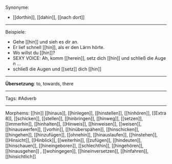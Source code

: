 Synonyme:

- [[dorthin]], [[dahin]], [[nach dort]]

---

Beispiele:

- Gehe [[hin]] und sieh es dir an.
- Er lief schnell [[hin]], als er den Lärm hörte.
- Wo willst du [[hin]]?
- SEXY VOICE: Ah, komm [[herein]], setz dich [[hin]] und schließ die Augen …
- schließ die Augen und [[setz]] dich [[hin]]

---

**Übersetzung**: to, towards, there

---

Tags:
#Adverb

---

Morphems:
[[hin]]
[[hinaus]], [[hinlegen]], [[hinstellen]], [[hinhören]], [[Extra 8]], [[schicken]], [[stellen]], [[hinbringen]], [[hinweg]], [[setzen]], [[immerhin]], [[hinhalten]], [[Hinweis]], [[hinweisen]], [[weisen]], [[hinauswerfen]], [[vorhin]], [[hinüberspähen]], [[hinschicken]], [[hingehen]], [[hinzufügen]], [[ohnehin]], [[hinauslaufen]], [[hinstehen]], [[Hinsicht]], [[Hinblick]], [[weiterhin]], [[zufügen]], [[hindeuten]], [[hinschauen]], [[hineingeboren]], [[schlechthin]], [[hingehören]], [[hinausgehen]]
, [[wohingegen]], [[hineinversetzen]], [[hinfahren]], [[hinsichtlich]]